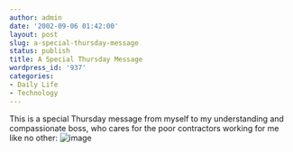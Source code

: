 ```yaml
---
author: admin
date: '2002-09-06 01:42:00'
layout: post
slug: a-special-thursday-message
status: publish
title: A Special Thursday Message
wordpress_id: '937'
categories:
- Daily Life
- Technology
---
```


This is a special Thursday message from myself to my understanding and
compassionate boss, who cares for the poor contractors working for me
like no other: ![image](http://www.arcanology.com/images/bigcup.jpg)
